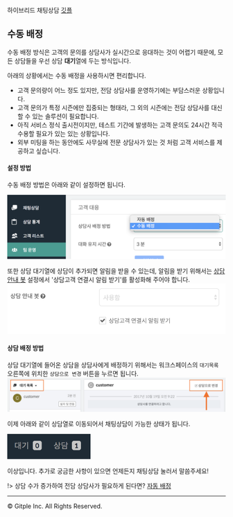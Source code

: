 하이브리드 채팅상담 [깃플](https://gitple.io)

## 수동 배정

수동 배정 방식은 고객의 문의를 상담사가 실시간으로 응대하는 것이 어렵기 때문에, 모든 상담들을 우선 상담 **대기**열에 두는 방식입니다.

아래의 상황에서는 수동 배정을 사용하시면 편리합니다.
- 고객 문의량이 어느 정도 있지만, 전담 상담사를 운영하기에는 부담스러운 상황입니다.
- 고객 문의가 특정 시즌에만 집중되는 형태라, 그 외의 시즌에는 전담 상담사를 대신할 수 있는 솔루션이 필요합니다.
- 아직 서비스 정식 출시전이지만, 테스트 기간에 발생하는 고객 문의도 24시간 적극 수용할 필요가 있는 있는 상황입니다.
- 외부 미팅을 하는 동안에도 사무실에 전문 상담사가 있는 것 처럼 고객 서비스를 제공하고 싶습니다.

#### 설정 방법
수동 배정 방법은 아래와 같이 설정하면 됩니다.

<img src="./assets/images/wsRoutingManual.png" alt="ws manual routing" width="640">

또한 상담 대기열에 상담이 추가되면 알림을 받을 수 있는데, 알림을 받기 위해서는 [상담 안내 봇](ws-settings-inapp.md) 설정에서 '상담고객 연결시 알림 받기'를 활성화해 주어야 합니다.
![ws setting guide bot open](assets/images/wsSettingGuideBotOpen.png)

#### 상담 배정 방법
상담 대기열에 들어온 상담을 상담사에게 배정하기 위해서는 워크스페이스의 `대기목록` 오른쪽에 위치한 `상담으로 변경` 버튼을 누르면 됩니다.
![ws chat assign to me](./assets/images/wsChatAssignToMe.png)

이제 아래와 같이 상담열로 이동되어서 채팅상담이 가능한 상태가 됩니다.

<img src="./assets/images/wsStatusBarInprogress.png" alt="ws statusbar inprogress" width="192">

이상입니다. 추가로 궁금한 사항이 있으면 언제든지 채팅상담 눌러서 말씀주세요!

!> 상담 수가 증가하여 전담 상담사가 필요하게 된다면?  [자동 배정](./autorouting.md)

---

© Gitple Inc. All Rights Reserved.
